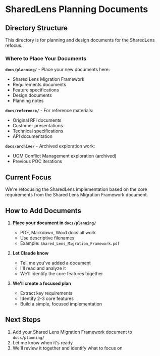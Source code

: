 # SharedLens Planning Documents

## Directory Structure

This directory is for planning and design documents for the SharedLens refocus.

### Where to Place Your Documents

**`docs/planning/`** - Place your new documents here:
- Shared Lens Migration Framework
- Requirements documents
- Feature specifications
- Design documents
- Planning notes

**`docs/reference/`** - For reference materials:
- Original RFI documents
- Customer presentations
- Technical specifications
- API documentation

**`docs/archive/`** - Archived exploration work:
- UOM Conflict Management exploration (archived)
- Previous POC iterations

## Current Focus

We're refocusing the SharedLens implementation based on the core requirements from the Shared Lens Migration Framework document.

## How to Add Documents

1. **Place your document in `docs/planning/`**
   - PDF, Markdown, Word docs all work
   - Use descriptive filenames
   - Example: `Shared_Lens_Migration_Framework.pdf`

2. **Let Claude know**
   - Tell me you've added a document
   - I'll read and analyze it
   - We'll identify the core features together

3. **We'll create a focused plan**
   - Extract key requirements
   - Identify 2-3 core features
   - Build a simple, focused implementation

## Next Steps

1. Add your Shared Lens Migration Framework document to `docs/planning/`
2. Let me know when it's ready
3. We'll review it together and identify what to focus on
